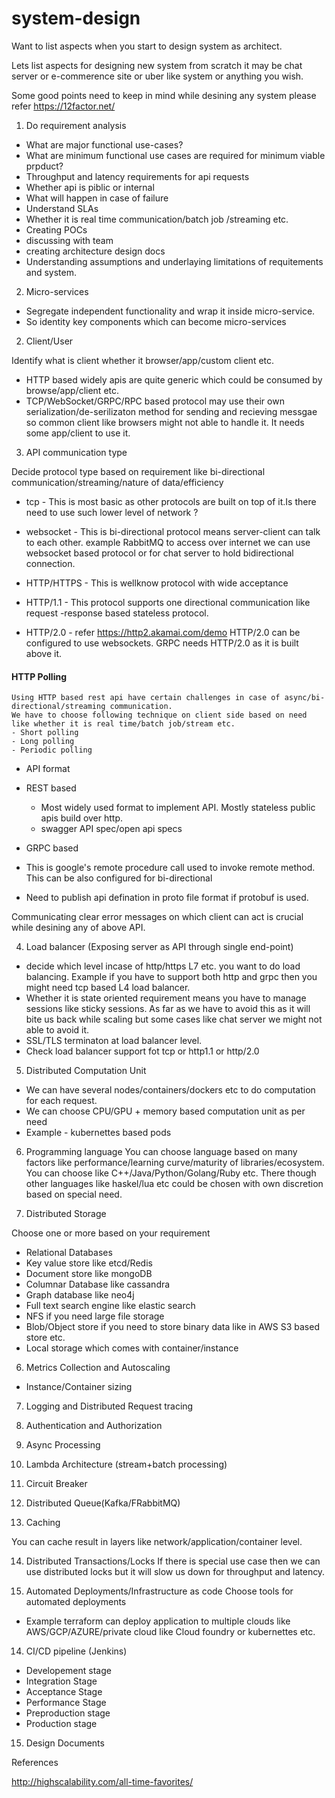 # system-design

Want to list aspects when you start to design system as architect.

Lets list aspects for designing new system from scratch it may be chat server or e-commerence site or uber like system or anything you wish.

Some good points need to keep in mind while desining any system please refer 
https://12factor.net/ 

1. Do requirement analysis  
  - What are major functional use-cases?
  - What are minimum functional use cases are required for minimum viable prpduct?
  - Throughput and latency requirements for api requests 
  - Whether api is piblic or internal 
  - What will happen in case of failure
  - Understand SLAs
  - Whether it is real time communication/batch job /streaming etc.
  - Creating POCs
  - discussing with team 
  - creating architecture design docs
  - Understanding assumptions and underlaying limitations of requitements and system.

 
2. Micro-services 
  - Segregate independent functionality and wrap it inside micro-service.
  - So identity key components which can become micro-services 
  
2. Client/User
 
  Identify what is client whether it browser/app/custom client etc.
  - HTTP based widely apis are quite generic which could be consumed by browse/app/client etc.
  - TCP/WebSocket/GRPC/RPC based protocol may use their own serialization/de-serilizaton method for sending and recieving messgae so common client like browsers might not able to handle it. It needs some app/client to use it.
  
  
 3. API communication type
 
 Decide protocol type based on requirement like bi-directional communication/streaming/nature of data/efficiency 
 
  - tcp - This is most basic as other protocols are built on top of it.Is there need to use such lower level of network ?
  
  - websocket - This is bi-directional protocol means server-client can talk to each other. example RabbitMQ to access over internet we can use websocket based protocol or for chat server to hold  bidirectional connection.
  
 - HTTP/HTTPS - This is wellknow protocol with wide acceptance
  - HTTP/1.1 - This protocol supports one directional communication like request -response based stateless protocol.
  - HTTP/2.0 - refer https://http2.akamai.com/demo HTTP/2.0 can be configured to use websockets. GRPC needs HTTP/2.0 as it is built above it.
  
  
 #### HTTP Polling  
    Using HTTP based rest api have certain challenges in case of async/bi-directional/streaming communication.
    We have to choose following technique on client side based on need like whether it is real time/batch job/stream etc.
    - Short polling 
    - Long polling 
    - Periodic polling 
    
 - API format
 - REST based 
   - Most widely used format to implement API. Mostly stateless public apis build over http.
    - swagger API spec/open api specs 
   
 - GRPC based  
 - This is  google's remote procedure call used to invoke remote method. This can be also configured for bi-directional 
 - Need to publish api defination in proto file format if protobuf is used.
 
 Communicating clear error messages on which client can act is crucial while desining any of above API.

  
 4. Load balancer (Exposing server as API through single end-point)
 
 - decide which level incase of http/https L7 etc. you want to do load balancing. Example if you have to support both http and grpc then you might need tcp based L4 load balancer.
 - Whether it is state oriented requirement means you have to manage sessions like sticky sessions.
 As far as we have to avoid this as it will bite us back while scaling but some cases like chat server we might not able to avoid it.
 - SSL/TLS terminaton at load balancer level.
 - Check load balancer support fot tcp or http1.1 or http/2.0
 
5. Distributed Computation Unit
 - We can have several nodes/containers/dockers etc to do computation for each request.
 - We can choose CPU/GPU + memory based computation unit as per need
 - Example - kubernettes based pods


6. Programming language 
   You can choose language based on many factors like performance/learning curve/maturity of libraries/ecosystem.
   You can choose like C++/Java/Python/Golang/Ruby  etc. There though other languages like haskel/lua etc could be 
   chosen with own discretion based on special need.
   
5. Distributed Storage

 Choose one or more based on your requirement
 - Relational Databases 
 - Key value store like etcd/Redis
 - Document store like mongoDB
 - Columnar Database like cassandra
 - Graph database like neo4j
 - Full text search engine like elastic search
 - NFS if you need large file storage 
 - Blob/Object store if you need to store binary data like in AWS S3 based store etc.
 - Local storage which comes with container/instance
 
 
 6. Metrics Collection and Autoscaling 
 - Instance/Container sizing 
 
 
 7. Logging and Distributed Request tracing  
 
 8. Authentication and Authorization 
 
 9. Async Processing 
 
 10. Lambda Architecture (stream+batch processing)
 
 11. Circuit Breaker 
 
 12. Distributed Queue(Kafka/FRabbitMQ)
 
 13. Caching 
 
  You can cache result in layers like network/application/container level.
  
 14. Distributed Transactions/Locks
  If there is special use case then we can use distributed locks but it will slow us down for throughput and latency.
 
 13. Automated Deployments/Infrastructure as code
  Choose tools for automated deployments 
  - Example terraform can deploy application to multiple clouds like AWS/GCP/AZURE/private cloud like Cloud 
  foundry or kubernettes etc.

 14. CI/CD pipeline (Jenkins)

  - Developement stage
  - Integration Stage
  - Acceptance Stage
  - Performance Stage
  - Preproduction stage
  - Production stage
 
 15. Design Documents 
 

 
 
 References 
 
 http://highscalability.com/all-time-favorites/
 
 
                  

